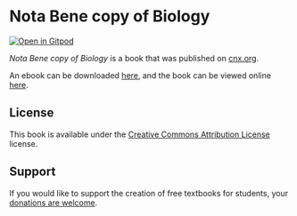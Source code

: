 # Nota Bene copy of Biology

[![Open in Gitpod](https://gitpod.io/button/open-in-gitpod.svg)](https://gitpod.io/from-referrer/)

_Nota Bene copy of Biology_ is a book that was published on [cnx.org](https://cnx.org/).

An ebook can be downloaded [here](https://github.com/cnx-user-books/cnxbook-nota-bene-copy-of-biology/releases/latest), and the book can be viewed online [here](https://github.com/cnx-user-books/cnxbook-nota-bene-copy-of-biology/releases/latest).

## License
This book is available under the [Creative Commons Attribution License](./LICENSE) license.

## Support
If you would like to support the creation of free textbooks for students, your [donations are welcome](https://riceconnect.rice.edu/donation/support-openstax-banner).

